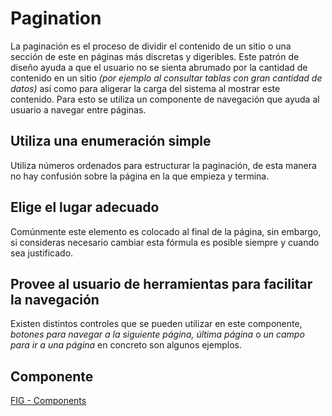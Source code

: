 # Pagination

La paginación es el proceso de dividir el contenido de un sitio o una sección de este en páginas más discretas y digeribles. Este patrón de diseño ayuda a que el usuario no se sienta abrumado por la cantidad de contenido en un sitio _(por ejemplo al consultar tablas con gran cantidad de datos)_ así como para aligerar la carga del sistema al mostrar este contenido. Para esto se utiliza un componente de navegación que ayuda al usuario a navegar entre páginas.

## Utiliza una enumeración simple

Utiliza números ordenados para estructurar la paginación, de esta manera no hay confusión sobre la página en la que empieza y termina.

## Elige el lugar adecuado

Comúnmente este elemento es colocado al final de la página, sin embargo, si consideras necesario cambiar esta fórmula es posible siempre y cuando sea justificado.

## Provee al usuario de herramientas para facilitar la navegación

Existen distintos controles que se pueden utilizar en este componente, _botones para navegar a la siguiente página, última página_ o _un campo para ir a una página_ en concreto son algunos ejemplos.

## Componente 

[FIG - Components](https://www.figma.com/file/adTpzuue9VJyGt5D6bb45F/FIG---Components?node-id=2158%3A2465)